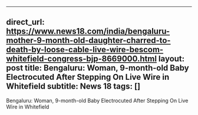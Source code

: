 
---
direct_url: https://www.news18.com/india/bengaluru-mother-9-month-old-daughter-charred-to-death-by-loose-cable-live-wire-bescom-whitefield-congress-bjp-8669000.html
layout: post
title: Bengaluru: Woman, 9-month-old Baby Electrocuted After Stepping On Live Wire in Whitefield
subtitle: News 18
tags: []
---

Bengaluru: Woman, 9-month-old Baby Electrocuted After Stepping On Live Wire in Whitefield
